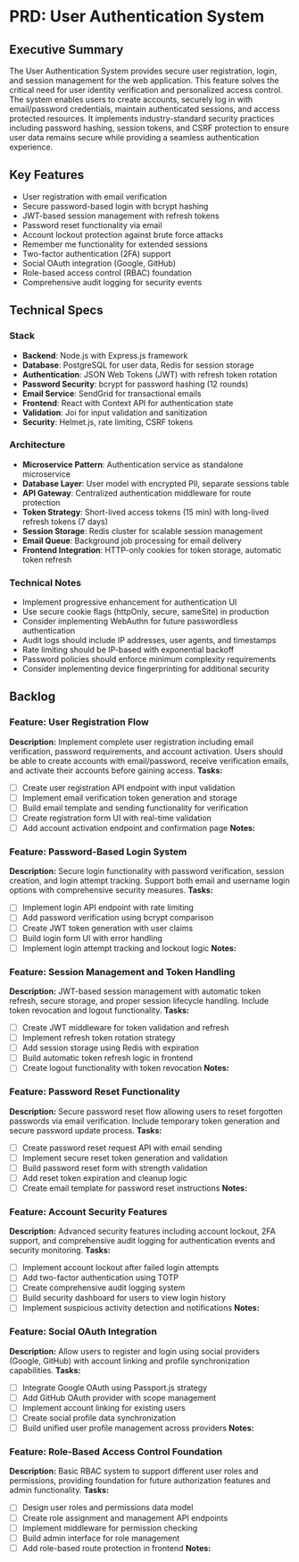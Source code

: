 # PRD: User Authentication System

## Executive Summary
The User Authentication System provides secure user registration, login, and session management for the web application. This feature solves the critical need for user identity verification and personalized access control. The system enables users to create accounts, securely log in with email/password credentials, maintain authenticated sessions, and access protected resources. It implements industry-standard security practices including password hashing, session tokens, and CSRF protection to ensure user data remains secure while providing a seamless authentication experience.

## Key Features
- User registration with email verification
- Secure password-based login with bcrypt hashing
- JWT-based session management with refresh tokens
- Password reset functionality via email
- Account lockout protection against brute force attacks
- Remember me functionality for extended sessions
- Two-factor authentication (2FA) support
- Social OAuth integration (Google, GitHub)
- Role-based access control (RBAC) foundation
- Comprehensive audit logging for security events

## Technical Specs
### Stack
- **Backend**: Node.js with Express.js framework
- **Database**: PostgreSQL for user data, Redis for session storage
- **Authentication**: JSON Web Tokens (JWT) with refresh token rotation
- **Password Security**: bcrypt for password hashing (12 rounds)
- **Email Service**: SendGrid for transactional emails
- **Frontend**: React with Context API for authentication state
- **Validation**: Joi for input validation and sanitization
- **Security**: Helmet.js, rate limiting, CSRF tokens

### Architecture
- **Microservice Pattern**: Authentication service as standalone microservice
- **Database Layer**: User model with encrypted PII, separate sessions table
- **API Gateway**: Centralized authentication middleware for route protection
- **Token Strategy**: Short-lived access tokens (15 min) with long-lived refresh tokens (7 days)
- **Session Storage**: Redis cluster for scalable session management
- **Email Queue**: Background job processing for email delivery
- **Frontend Integration**: HTTP-only cookies for token storage, automatic token refresh

### Technical Notes
- Implement progressive enhancement for authentication UI
- Use secure cookie flags (httpOnly, secure, sameSite) in production
- Consider implementing WebAuthn for future passwordless authentication
- Audit logs should include IP addresses, user agents, and timestamps
- Rate limiting should be IP-based with exponential backoff
- Password policies should enforce minimum complexity requirements
- Consider implementing device fingerprinting for additional security

## Backlog
### Feature: User Registration Flow
**Description:** Implement complete user registration including email verification, password requirements, and account activation. Users should be able to create accounts with email/password, receive verification emails, and activate their accounts before gaining access.
**Tasks:**
- [ ] Create user registration API endpoint with input validation
- [ ] Implement email verification token generation and storage
- [ ] Build email template and sending functionality for verification
- [ ] Create registration form UI with real-time validation
- [ ] Add account activation endpoint and confirmation page
**Notes:** 

### Feature: Password-Based Login System
**Description:** Secure login functionality with password verification, session creation, and login attempt tracking. Support both email and username login options with comprehensive security measures.
**Tasks:**
- [ ] Implement login API endpoint with rate limiting
- [ ] Add password verification using bcrypt comparison
- [ ] Create JWT token generation with user claims
- [ ] Build login form UI with error handling
- [ ] Implement login attempt tracking and lockout logic
**Notes:** 

### Feature: Session Management and Token Handling
**Description:** JWT-based session management with automatic token refresh, secure storage, and proper session lifecycle handling. Include token revocation and logout functionality.
**Tasks:**
- [ ] Create JWT middleware for token validation and refresh
- [ ] Implement refresh token rotation strategy
- [ ] Add session storage using Redis with expiration
- [ ] Build automatic token refresh logic in frontend
- [ ] Create logout functionality with token revocation
**Notes:** 

### Feature: Password Reset Functionality
**Description:** Secure password reset flow allowing users to reset forgotten passwords via email verification. Include temporary token generation and secure password update process.
**Tasks:**
- [ ] Create password reset request API with email sending
- [ ] Implement secure reset token generation and validation
- [ ] Build password reset form with strength validation
- [ ] Add reset token expiration and cleanup logic
- [ ] Create email template for password reset instructions
**Notes:** 

### Feature: Account Security Features
**Description:** Advanced security features including account lockout, 2FA support, and comprehensive audit logging for authentication events and security monitoring.
**Tasks:**
- [ ] Implement account lockout after failed login attempts
- [ ] Add two-factor authentication using TOTP
- [ ] Create comprehensive audit logging system
- [ ] Build security dashboard for users to view login history
- [ ] Implement suspicious activity detection and notifications
**Notes:** 

### Feature: Social OAuth Integration
**Description:** Allow users to register and login using social providers (Google, GitHub) with account linking and profile synchronization capabilities.
**Tasks:**
- [ ] Integrate Google OAuth using Passport.js strategy
- [ ] Add GitHub OAuth provider with scope management
- [ ] Implement account linking for existing users
- [ ] Create social profile data synchronization
- [ ] Build unified user profile management across providers
**Notes:** 

### Feature: Role-Based Access Control Foundation
**Description:** Basic RBAC system to support different user roles and permissions, providing foundation for future authorization features and admin functionality.
**Tasks:**
- [ ] Design user roles and permissions data model
- [ ] Create role assignment and management API endpoints
- [ ] Implement middleware for permission checking
- [ ] Build admin interface for role management
- [ ] Add role-based route protection in frontend
**Notes:** 